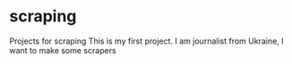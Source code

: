 # scraping
Projects for scraping
This is my first project. I am journalist from Ukraine, I want to make some scrapers
